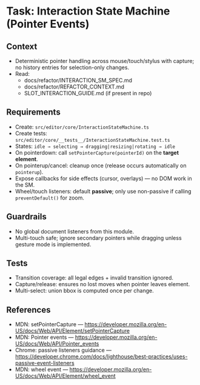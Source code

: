 # Task: Interaction State Machine (Pointer Events)

## Context
- Deterministic pointer handling across mouse/touch/stylus with capture; no history entries for selection-only changes.
- Read:
  - docs/refactor/INTERACTION_SM_SPEC.md
  - docs/refactor/REFACTOR_CONTEXT.md
  - SLOT_INTERACTION_GUIDE.md (if present in repo)

## Requirements
- Create: `src/editor/core/InteractionStateMachine.ts`
- Create tests: `src/editor/core/__tests__/InteractionStateMachine.test.ts`
- States: `idle → selecting → dragging|resizing|rotating → idle`
- On pointerdown: call `setPointerCapture(pointerId)` on the **target element**.
- On pointerup/cancel: cleanup once (release occurs automatically on `pointerup`).
- Expose callbacks for side effects (cursor, overlays) — no DOM work in the SM.
- Wheel/touch listeners: default **passive**; only use non-passive if calling `preventDefault()` for zoom.

## Guardrails
- No global document listeners from this module.
- Multi-touch safe; ignore secondary pointers while dragging unless gesture mode is implemented.

## Tests
- Transition coverage: all legal edges + invalid transition ignored.
- Capture/release: ensures no lost moves when pointer leaves element.
- Multi-select: union bbox is computed once per change.

## References
- MDN: setPointerCapture — https://developer.mozilla.org/en-US/docs/Web/API/Element/setPointerCapture
- MDN: Pointer events — https://developer.mozilla.org/en-US/docs/Web/API/Pointer_events
- Chrome: passive listeners guidance — https://developer.chrome.com/docs/lighthouse/best-practices/uses-passive-event-listeners
- MDN: wheel event — https://developer.mozilla.org/en-US/docs/Web/API/Element/wheel_event
